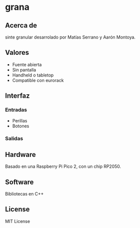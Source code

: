 # grana

## Acerca de

sinte granular desarrolado por Matías Serrano y Aarón Montoya.

## Valores

- Fuente abierta
- Sin pantalla
- Handheld o tabletop
- Compatible con eurorack

## Interfaz

### Entradas

- Perillas
- Botones

### Salidas

## Hardware

Basado en una Raspberry Pi Pico 2, con un chip RP2050.

## Software

Bibliotecas en C++

## License

MIT License

